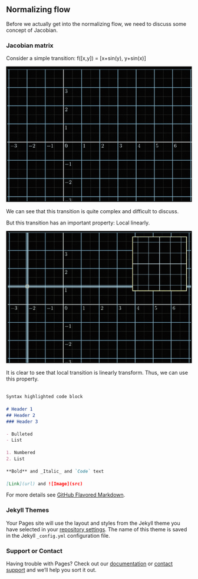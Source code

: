 ## Normalizing flow

Before we actually get into the normalizing flow, we need to discuss some concept of Jacobian.


### Jacobian matrix

Consider a simple transition:
f([x,y]) = [x+sin(y), y+sin(x)]


![Image](images/v2-d6e7e48f04af2bd44ea56acf4ad5bd1b_b.gif)

We can see that this transition is quite complex and difficult to discuss. 

But this transition has an important property: Local linearly.

![Image](images/v2-0b540bc082b2dc44c0ba92139d24e30d_b.gif)

It is clear to see that local transition is linearly transform. Thus, we can use this property.
```markdown
 
Syntax highlighted code block

# Header 1
## Header 2
### Header 3

- Bulleted
- List

1. Numbered
2. List

**Bold** and _Italic_ and `Code` text

[Link](url) and ![Image](src)
```

For more details see [GitHub Flavored Markdown](https://guides.github.com/features/mastering-markdown/).

### Jekyll Themes

Your Pages site will use the layout and styles from the Jekyll theme you have selected in your [repository settings](https://github.com/QingheGao/thesis.io/settings). The name of this theme is saved in the Jekyll `_config.yml` configuration file.

### Support or Contact

Having trouble with Pages? Check out our [documentation](https://docs.github.com/categories/github-pages-basics/) or [contact support](https://github.com/contact) and we’ll help you sort it out.
